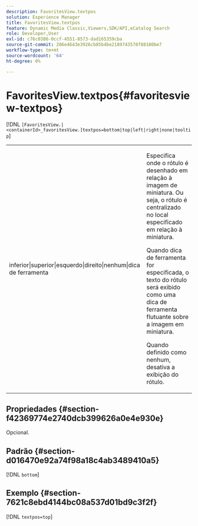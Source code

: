 ```yaml
---
description: FavoritesView.textpos
solution: Experience Manager
title: FavoritesView.textpos
feature: Dynamic Media Classic,Viewers,SDK/API,eCatalog Search
role: Developer,User
exl-id: c76c0386-0ccf-4551-8573-dad165359cba
source-git-commit: 206e4643e3926cb85b4be2189743578f88180be7
workflow-type: tm+mt
source-wordcount: '64'
ht-degree: 0%

---
```


# FavoritesView.textpos{#favoritesview-textpos}

[!DNL `[FavoritesView.|<containerId>_favoritesView.]textpos=bottom|top|left|right|none|tooltip`]

<table id="table_2B109D2F91E64B5382B31921C3780FA5"> 
 <tbody> 
  <tr> 
   <td colname="col1"> <p><span class="codeph"> inferior|superior|esquerdo|direito|nenhum|dica de ferramenta</span> </p> </td> 
   <td colname="col2"> <p> Especifica onde o rótulo é desenhado em relação à imagem de miniatura. Ou seja, o rótulo é centralizado no local especificado em relação à miniatura. </p> <p>Quando <span class="codeph"> dica de ferramenta</span> for especificada, o texto do rótulo será exibido como uma dica de ferramenta flutuante sobre a imagem em miniatura. </p> <p>Quando definido como <span class="codeph"> nenhum</span>, desativa a exibição do rótulo. </p> </td> 
  </tr> 
 </tbody> 
</table>

## Propriedades {#section-f42369774e2740dcb399626a0e4e930e}

Opcional.

## Padrão {#section-d016470e92a74f98a18c4ab3489410a5}

[!DNL `bottom`]

## Exemplo {#section-7621c8ebd4144bc08a537d01bd9c3f2f}

[!DNL `textpos=top`]
